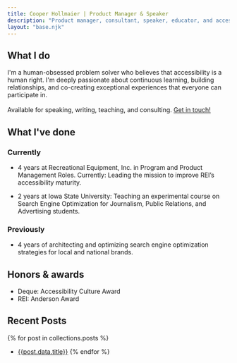 ```yaml
---
title: Cooper Hollmaier | Product Manager & Speaker
description: "Product manager, consultant, speaker, educator, and accessiblity advocate."
layout: "base.njk"
---
```


## What I do
I'm a human-obsessed problem solver who believes that accessibility is a human right. I'm deeply passionate about continuous learning, building relationships, and co-creating exceptional experiences that everyone can participate in.
\
\
Available for speaking, writing, teaching, and consulting. [Get in touch!](mailto:cooper@hollmaier.com)
## What I've done
### Currently
- 4 years at Recreational Equipment, Inc. in Program and Product Management Roles. Currently: Leading the mission to improve REI’s accessibility maturity.

- 2 years at Iowa State University: Teaching an experimental course on Search Engine Optimization for Journalism, Public Relations, and Advertising students.

### Previously

- 4 years of architecting and optimizing search engine optimization strategies for local and national brands.

## Honors & awards
- Deque: Accessibility Culture Award
- REI: Anderson Award
## Recent Posts
{% for post in collections.posts %}
- [{{post.data.title}}]({{post.url}})
{% endfor %}
